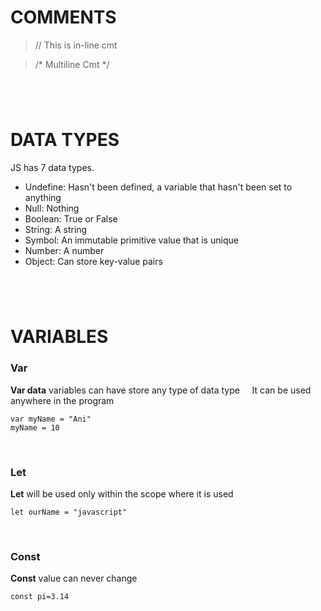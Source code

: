 # COMMENTS

>// This is in-line cmt

>/* Multiline Cmt */


#
&nbsp;
&nbsp;
#


# DATA TYPES

JS has 7 data types.

- Undefine: Hasn't been defined, a variable that hasn't been set to anything
- Null: Nothing
- Boolean: True or False
- String: A string
- Symbol: An immutable primitive value that is unique
- Number: A number
- Object: Can store key-value pairs


#
&nbsp;
&nbsp;
#


# VARIABLES


### Var
**Var data** variables can have store any type of data type
&nbsp;
&nbsp;
It can be used anywhere in the program
```
var myName = "Ani"
myName = 10
```
&nbsp;
&nbsp;
### Let
**Let** will be used only within the scope where it is used
```
let ourName = "javascript"
```
&nbsp;
&nbsp;
### Const
**Const** value can never change
```
const pi=3.14
```